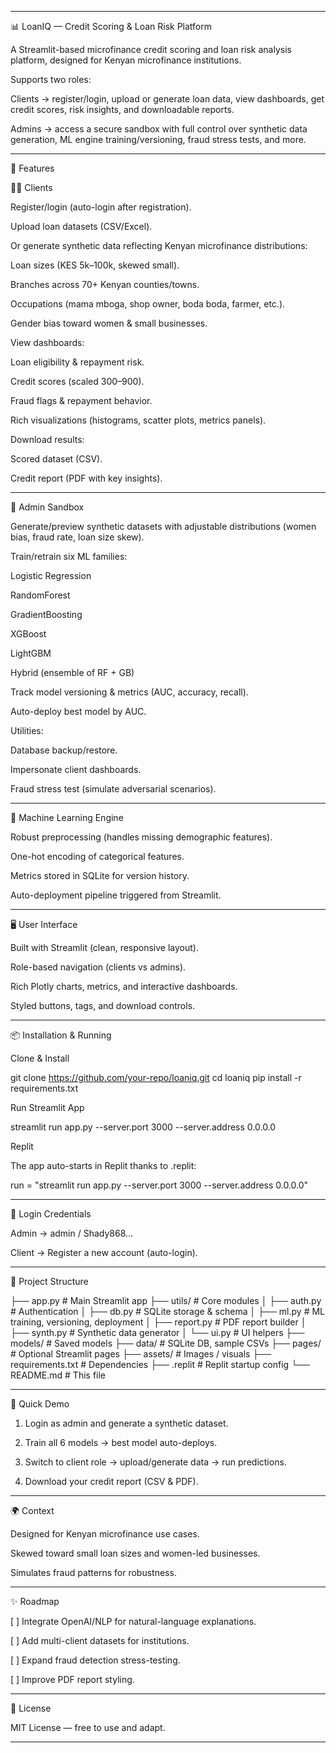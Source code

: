 
---

📊 LoanIQ — Credit Scoring & Loan Risk Platform

A Streamlit-based microfinance credit scoring and loan risk analysis platform, designed for Kenyan microfinance institutions.

Supports two roles:

Clients → register/login, upload or generate loan data, view dashboards, get credit scores, risk insights, and downloadable reports.

Admins → access a secure sandbox with full control over synthetic data generation, ML engine training/versioning, fraud stress tests, and more.



---

🚀 Features

👩‍💼 Clients

Register/login (auto-login after registration).

Upload loan datasets (CSV/Excel).

Or generate synthetic data reflecting Kenyan microfinance distributions:

Loan sizes (KES 5k–100k, skewed small).

Branches across 70+ Kenyan counties/towns.

Occupations (mama mboga, shop owner, boda boda, farmer, etc.).

Gender bias toward women & small businesses.


View dashboards:

Loan eligibility & repayment risk.

Credit scores (scaled 300–900).

Fraud flags & repayment behavior.

Rich visualizations (histograms, scatter plots, metrics panels).


Download results:

Scored dataset (CSV).

Credit report (PDF with key insights).




---

🔐 Admin Sandbox

Generate/preview synthetic datasets with adjustable distributions (women bias, fraud rate, loan size skew).

Train/retrain six ML families:

Logistic Regression

RandomForest

GradientBoosting

XGBoost

LightGBM

Hybrid (ensemble of RF + GB)


Track model versioning & metrics (AUC, accuracy, recall).

Auto-deploy best model by AUC.

Utilities:

Database backup/restore.

Impersonate client dashboards.

Fraud stress test (simulate adversarial scenarios).




---

🧠 Machine Learning Engine

Robust preprocessing (handles missing demographic features).

One-hot encoding of categorical features.

Metrics stored in SQLite for version history.

Auto-deployment pipeline triggered from Streamlit.



---

🖥️ User Interface

Built with Streamlit (clean, responsive layout).

Role-based navigation (clients vs admins).

Rich Plotly charts, metrics, and interactive dashboards.

Styled buttons, tags, and download controls.



---

📦 Installation & Running

Clone & Install

git clone https://github.com/your-repo/loaniq.git
cd loaniq
pip install -r requirements.txt

Run Streamlit App

streamlit run app.py --server.port 3000 --server.address 0.0.0.0

Replit

The app auto-starts in Replit thanks to .replit:

run = "streamlit run app.py --server.port 3000 --server.address 0.0.0.0"


---

🔑 Login Credentials

Admin → admin / Shady868...

Client → Register a new account (auto-login).



---

📂 Project Structure

├── app.py                # Main Streamlit app
├── utils/                # Core modules
│   ├── auth.py           # Authentication
│   ├── db.py             # SQLite storage & schema
│   ├── ml.py             # ML training, versioning, deployment
│   ├── report.py         # PDF report builder
│   ├── synth.py          # Synthetic data generator
│   └── ui.py             # UI helpers
├── models/               # Saved models
├── data/                 # SQLite DB, sample CSVs
├── pages/                # Optional Streamlit pages
├── assets/               # Images / visuals
├── requirements.txt      # Dependencies
├── .replit               # Replit startup config
└── README.md             # This file


---

🧪 Quick Demo

1. Login as admin and generate a synthetic dataset.


2. Train all 6 models → best model auto-deploys.


3. Switch to client role → upload/generate data → run predictions.


4. Download your credit report (CSV & PDF).




---

🌍 Context

Designed for Kenyan microfinance use cases.

Skewed toward small loan sizes and women-led businesses.

Simulates fraud patterns for robustness.



---

✨ Roadmap

[ ] Integrate OpenAI/NLP for natural-language explanations.

[ ] Add multi-client datasets for institutions.

[ ] Expand fraud detection stress-testing.

[ ] Improve PDF report styling.



---

📜 License

MIT License — free to use and adapt.


---




